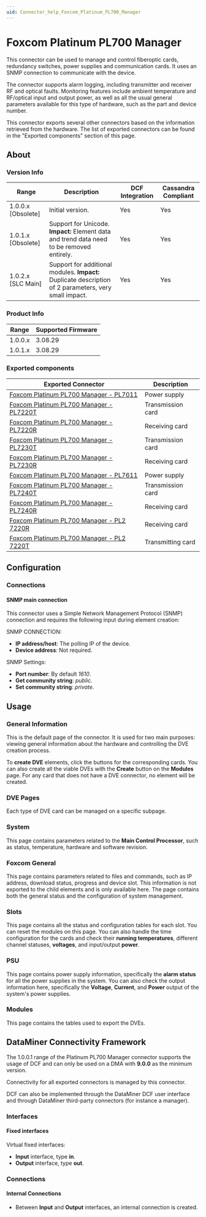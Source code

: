 ```yaml
---
uid: Connector_help_Foxcom_Platinum_PL700_Manager
---
```


# Foxcom Platinum PL700 Manager

This connector can be used to manage and control fiberoptic cards, redundancy switches, power supplies and communication cards. It uses an SNMP connection to communicate with the device.

The connector supports alarm logging, including transmitter and receiver RF and optical faults. Monitoring features include ambient temperature and RF/optical input and output power, as well as all the usual general parameters available for this type of hardware, such as the part and device number.

This connector exports several other connectors based on the information retrieved from the hardware. The list of exported connectors can be found in the "Exported components" section of this page.

## About

### Version Info

| Range | Description | DCF Integration | Cassandra Compliant |
|--|--|--|--|
| 1.0.0.x [Obsolete] | Initial version. | Yes | Yes |
| 1.0.1.x [Obsolete] | Support for Unicode. **Impact:** Element data and trend data need to be removed entirely. | Yes | Yes |
| 1.0.2.x [SLC Main] | Support for additional modules. **Impact:** Duplicate description of 2 parameters, very small impact. | Yes | Yes |

### Product Info

| Range     | Supported Firmware     |
|-----------|------------------------|
| 1.0.0.x   | 3.08.29                |
| 1.0.1.x   | 3.08.29                |

### Exported components

| Exported Connector                                                                                         | Description       |
|------------------------------------------------------------------------------------------------------------|-------------------|
| [Foxcom Platinum PL700 Manager - PL7011](xref:Connector_help_Foxcom_Platinum_PL700_Manager_-_PL7011)       | Power supply      |
| [Foxcom Platinum PL700 Manager - PL7220T](xref:Connector_help_Foxcom_Platinum_PL700_Manager_-_PL7220T)     | Transmission card |
| [Foxcom Platinum PL700 Manager - PL7220R](xref:Connector_help_Foxcom_Platinum_PL700_Manager_-_PL7220R)     | Receiving card    |
| [Foxcom Platinum PL700 Manager - PL7230T](xref:Connector_help_Foxcom_Platinum_PL700_Manager_-_PL7230T)     | Transmission card |
| [Foxcom Platinum PL700 Manager - PL7230R](xref:Connector_help_Foxcom_Platinum_PL700_Manager_-_PL7230R)     | Receiving card    |
| [Foxcom Platinum PL700 Manager - PL7611](xref:Connector_help_Foxcom_Platinum_PL700_Manager_-_PL7611)       | Power supply      |
| [Foxcom Platinum PL700 Manager - PL7240T](xref:Connector_help_Foxcom_Platinum_PL700_Manager_-_PL7240T)     | Transmission card |
| [Foxcom Platinum PL700 Manager - PL7240R](xref:Connector_help_Foxcom_Platinum_PL700_Manager_-_PL7240R)     | Receiving card    |
| [Foxcom Platinum PL700 Manager - PL2 7220R](xref:Connector_help_Foxcom_Platinum_PL700_Manager_-_PL2_7220R) | Receiving card    |
| [Foxcom Platinum PL700 Manager - PL2 7220T](xref:Connector_help_Foxcom_Platinum_PL700_Manager_-_PL2_7220T) | Transmitting card |

## Configuration

### Connections

#### SNMP main connection

This connector uses a Simple Network Management Protocol (SNMP) connection and requires the following input during element creation:

SNMP CONNECTION:

- **IP address/host**: The polling IP of the device.
- **Device address**: Not required.

SNMP Settings:

- **Port number**: By default *1610*.
- **Get community string**: *public.*
- **Set community string**: *private*.

## Usage

### General Information

This is the default page of the connector. It is used for two main purposes: viewing general information about the hardware and controlling the DVE creation process.

To **create DVE** elements, click the buttons for the corresponding cards. You can also create all the viable DVEs with the **Create** button on the **Modules** page. For any card that does not have a DVE connector, no element will be created.

### DVE Pages

Each type of DVE card can be managed on a specific subpage.

### System

This page contains parameters related to the **Main Control Processor**, such as status, temperature, hardware and software revision.

### Foxcom General

This page contains parameters related to files and commands, such as IP address, download status, progress and device slot. This information is not exported to the child elements and is only available here. The page contains both the general status and the configuration of system management.

### Slots

This page contains all the status and configuration tables for each slot. You can reset the modules on this page. You can also handle the time configuration for the cards and check their **running temperatures**, different channel statuses, **voltages**, and input/output **power**.

### PSU

This page contains power supply information, specifically the **alarm status** for all the power supplies in the system. You can also check the output information here, specifically the **Voltage**, **Current**, and **Power** output of the system's power supplies.

### Modules

This page contains the tables used to export the DVEs.

## DataMiner Connectivity Framework

The 1.0.0.1 range of the Platinum PL700 Manager connector supports the usage of DCF and can only be used on a DMA with **9.0.0** as the minimum version.

Connectivity for all exported connectors is managed by this connector.

DCF can also be implemented through the DataMiner DCF user interface and through DataMiner third-party connectors (for instance a manager).

### Interfaces

#### Fixed interfaces

Virtual fixed interfaces:

- **Input** interface, type **in**.
- **Output** interface, type **out**.

### Connections

#### Internal Connections

- Between **Input** and **Output** interfaces, an internal connection is created.
